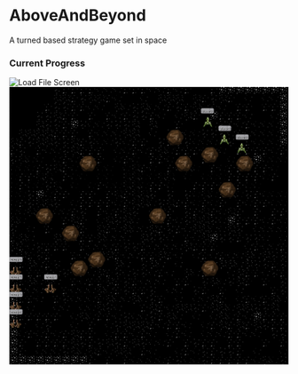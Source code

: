 # AboveAndBeyond
A turned based strategy game set in space

### Current Progress
![Load File Screen](https://github.com/HoneyRageGames/AboveAndBeyond/raw/master/Screenshots/titleScreen04.gif)
![First Map](https://github.com/HoneyRageGames/AboveAndBeyond/raw/master/Screenshots/map01_00.png)